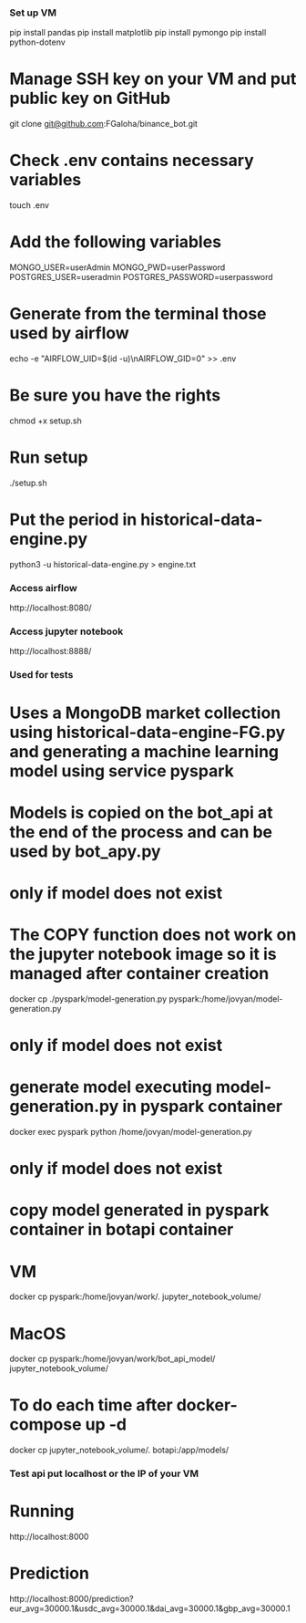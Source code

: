 ### Set up VM
pip install pandas
pip install matplotlib
pip install pymongo
pip install python-dotenv

# Manage SSH key on your VM and put public key on GitHub
git clone git@github.com:FGaloha/binance_bot.git

# Check .env contains necessary variables
touch .env
# Add the following variables
MONGO_USER=userAdmin
MONGO_PWD=userPassword
POSTGRES_USER=useradmin
POSTGRES_PASSWORD=userpassword
# Generate from the terminal those used by airflow
echo -e "AIRFLOW_UID=$(id -u)\nAIRFLOW_GID=0" >> .env

# Be sure you have the rights
chmod +x setup.sh

# Run setup
./setup.sh

# Put the period in historical-data-engine.py
python3 -u historical-data-engine.py > engine.txt

### Access airflow
http://localhost:8080/

### Access jupyter notebook
http://localhost:8888/

### Used for tests
# Uses a MongoDB market collection using historical-data-engine-FG.py and generating a machine learning model using service pyspark
# Models is copied on the bot_api at the end of the process and can be used by bot_apy.py

# only if model does not exist
# The COPY function does not work on the jupyter notebook image so it is managed after container creation
docker cp ./pyspark/model-generation.py pyspark:/home/jovyan/model-generation.py

# only if model does not exist
# generate model executing model-generation.py in pyspark container
docker exec pyspark python /home/jovyan/model-generation.py

# only if model does not exist
# copy model generated in pyspark container in botapi container
# VM
docker cp pyspark:/home/jovyan/work/. jupyter_notebook_volume/
# MacOS
docker cp pyspark:/home/jovyan/work/bot_api_model/ jupyter_notebook_volume/

# To do each time after docker-compose up -d
docker cp jupyter_notebook_volume/. botapi:/app/models/

### Test api put localhost or the IP of your VM
# Running
http://localhost:8000
# Prediction
http://localhost:8000/prediction?eur_avg=30000.1&usdc_avg=30000.1&dai_avg=30000.1&gbp_avg=30000.1
